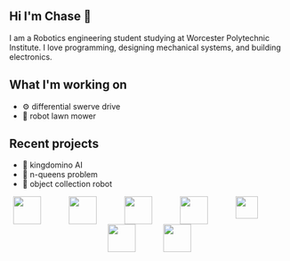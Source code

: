 ## Hi I'm Chase 👋
I am a Robotics engineering student studying at Worcester Polytechnic Institute. I love programming, designing mechanical systems, and building electronics. 

## What I'm working on
- ⚙️ differential swerve drive
- 🏡 robot lawn mower

## Recent projects
- 🏰 kingdomino AI
- 👑 n-queens problem
- 🤖 object collection robot

<div style="display: flex; justify-content: center; flex-wrap: wrap;">
  <img src="https://github.com/user-attachments/assets/a9524694-21ad-4da0-ae3d-afac6130efcf" width="50" style="margin-right: 50px;"/>
  <img src="https://github.com/user-attachments/assets/3499ac6b-5fc2-4dda-81b9-34887cde60a2" width="50" style="margin-right: 50px;"/>
  <img src="https://github.com/user-attachments/assets/501f6dcb-dcf0-457d-8fac-5ea963fdd8cc" width="50" style="margin-right: 50px;"/>
  <img src="https://github.com/user-attachments/assets/66bc25d7-4183-4fd8-9c81-24625813c346" width="50" style="margin-right: 50px;"/>
  <img src="https://github.com/user-attachments/assets/b3cf1511-fa77-4a06-8a4f-f273d9f8e579" width="40" style="margin-right: 50px;"/>
  <img src="https://github.com/user-attachments/assets/14d277e7-a527-4738-9f54-34c8e5d2134f" width="50" style="margin-right: 50px;"/>
  <img src="https://github.com/user-attachments/assets/8aff040c-a06a-440e-a9d0-db50cf0b85cb" width="50" />
</div>



